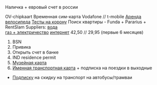 Наличка + евровый счет в россии

OV-chipkaart
Временная сим-карта Vodafone // t-mobile
[Аренда велосипеда](https://swapfiets.nl/)
[Тесты на корону](https://afspraak.testenvoortoegang.org/evenement/type)
Поиск квартиры - Funda + Pararius + RentSlam
Suppliers: 
[вода](https://www.waternet.nl/)  
[газ + электричество](https://vandebron.nl/) 
[интернет](https://www.ziggo.nl/internet/start)   42,50 // 29,95 (первые 6 месяцев) 

1. BSN
2. Привика
3. Открыть счет в банке 
5. IND residence permit
6. [Музейная карта](https://www.museum.nl/en/museumpass)
7. [Именная транспортная карта](https://www.ov-chipkaart.nl/purchase-an-ov-chipkaart/apply-for-personal-ov-chipkaart.htm) + подписка на поездки в выходные
* [Подписку](https://www.connexxion.nl/nl/shop/kortingsproduct/zwam-dal-voordeel) на скидку на транспорт на автобусы/трамваи
